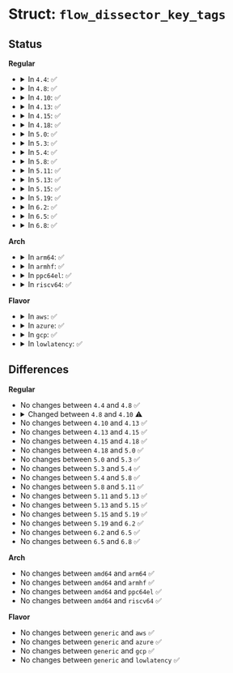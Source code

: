 # Struct: <code>flow_dissector_key_tags</code>

## Status
<b>Regular</b>
<ul>
<li>
<details>
<summary>In <code>4.4</code>: ✅</summary>

```c
struct flow_dissector_key_tags {
    u32 vlan_id;
    u32 flow_label;
};
```
</details>
</li>
<li>
<details>
<summary>In <code>4.8</code>: ✅</summary>

```c
struct flow_dissector_key_tags {
    u32 vlan_id;
    u32 flow_label;
};
```
</details>
</li>
<li>
<details>
<summary>In <code>4.10</code>: ✅</summary>

```c
struct flow_dissector_key_tags {
    u32 flow_label;
};
```
</details>
</li>
<li>
<details>
<summary>In <code>4.13</code>: ✅</summary>

```c
struct flow_dissector_key_tags {
    u32 flow_label;
};
```
</details>
</li>
<li>
<details>
<summary>In <code>4.15</code>: ✅</summary>

```c
struct flow_dissector_key_tags {
    u32 flow_label;
};
```
</details>
</li>
<li>
<details>
<summary>In <code>4.18</code>: ✅</summary>

```c
struct flow_dissector_key_tags {
    u32 flow_label;
};
```
</details>
</li>
<li>
<details>
<summary>In <code>5.0</code>: ✅</summary>

```c
struct flow_dissector_key_tags {
    u32 flow_label;
};
```
</details>
</li>
<li>
<details>
<summary>In <code>5.3</code>: ✅</summary>

```c
struct flow_dissector_key_tags {
    u32 flow_label;
};
```
</details>
</li>
<li>
<details>
<summary>In <code>5.4</code>: ✅</summary>

```c
struct flow_dissector_key_tags {
    u32 flow_label;
};
```
</details>
</li>
<li>
<details>
<summary>In <code>5.8</code>: ✅</summary>

```c
struct flow_dissector_key_tags {
    u32 flow_label;
};
```
</details>
</li>
<li>
<details>
<summary>In <code>5.11</code>: ✅</summary>

```c
struct flow_dissector_key_tags {
    u32 flow_label;
};
```
</details>
</li>
<li>
<details>
<summary>In <code>5.13</code>: ✅</summary>

```c
struct flow_dissector_key_tags {
    u32 flow_label;
};
```
</details>
</li>
<li>
<details>
<summary>In <code>5.15</code>: ✅</summary>

```c
struct flow_dissector_key_tags {
    u32 flow_label;
};
```
</details>
</li>
<li>
<details>
<summary>In <code>5.19</code>: ✅</summary>

```c
struct flow_dissector_key_tags {
    u32 flow_label;
};
```
</details>
</li>
<li>
<details>
<summary>In <code>6.2</code>: ✅</summary>

```c
struct flow_dissector_key_tags {
    u32 flow_label;
};
```
</details>
</li>
<li>
<details>
<summary>In <code>6.5</code>: ✅</summary>

```c
struct flow_dissector_key_tags {
    u32 flow_label;
};
```
</details>
</li>
<li>
<details>
<summary>In <code>6.8</code>: ✅</summary>

```c
struct flow_dissector_key_tags {
    u32 flow_label;
};
```
</details>
</li>
</ul>
<b>Arch</b>
<ul>
<li>
<details>
<summary>In <code>arm64</code>: ✅</summary>

```c
struct flow_dissector_key_tags {
    u32 flow_label;
};
```
</details>
</li>
<li>
<details>
<summary>In <code>armhf</code>: ✅</summary>

```c
struct flow_dissector_key_tags {
    u32 flow_label;
};
```
</details>
</li>
<li>
<details>
<summary>In <code>ppc64el</code>: ✅</summary>

```c
struct flow_dissector_key_tags {
    u32 flow_label;
};
```
</details>
</li>
<li>
<details>
<summary>In <code>riscv64</code>: ✅</summary>

```c
struct flow_dissector_key_tags {
    u32 flow_label;
};
```
</details>
</li>
</ul>
<b>Flavor</b>
<ul>
<li>
<details>
<summary>In <code>aws</code>: ✅</summary>

```c
struct flow_dissector_key_tags {
    u32 flow_label;
};
```
</details>
</li>
<li>
<details>
<summary>In <code>azure</code>: ✅</summary>

```c
struct flow_dissector_key_tags {
    u32 flow_label;
};
```
</details>
</li>
<li>
<details>
<summary>In <code>gcp</code>: ✅</summary>

```c
struct flow_dissector_key_tags {
    u32 flow_label;
};
```
</details>
</li>
<li>
<details>
<summary>In <code>lowlatency</code>: ✅</summary>

```c
struct flow_dissector_key_tags {
    u32 flow_label;
};
```
</details>
</li>
</ul>

## Differences
<b>Regular</b>
<ul>
<li>
No changes between <code>4.4</code> and <code>4.8</code> ✅
</li>
<li>
<details>
<summary>Changed between <code>4.8</code> and <code>4.10</code> ⚠️</summary>
<ul>
<li>
<b>Field removed. </b>
<code>u32 vlan_id</code>
</li>
</ul>
</details>
</li>
<li>
No changes between <code>4.10</code> and <code>4.13</code> ✅
</li>
<li>
No changes between <code>4.13</code> and <code>4.15</code> ✅
</li>
<li>
No changes between <code>4.15</code> and <code>4.18</code> ✅
</li>
<li>
No changes between <code>4.18</code> and <code>5.0</code> ✅
</li>
<li>
No changes between <code>5.0</code> and <code>5.3</code> ✅
</li>
<li>
No changes between <code>5.3</code> and <code>5.4</code> ✅
</li>
<li>
No changes between <code>5.4</code> and <code>5.8</code> ✅
</li>
<li>
No changes between <code>5.8</code> and <code>5.11</code> ✅
</li>
<li>
No changes between <code>5.11</code> and <code>5.13</code> ✅
</li>
<li>
No changes between <code>5.13</code> and <code>5.15</code> ✅
</li>
<li>
No changes between <code>5.15</code> and <code>5.19</code> ✅
</li>
<li>
No changes between <code>5.19</code> and <code>6.2</code> ✅
</li>
<li>
No changes between <code>6.2</code> and <code>6.5</code> ✅
</li>
<li>
No changes between <code>6.5</code> and <code>6.8</code> ✅
</li>
</ul>
<b>Arch</b>
<ul>
<li>
No changes between <code>amd64</code> and <code>arm64</code> ✅
</li>
<li>
No changes between <code>amd64</code> and <code>armhf</code> ✅
</li>
<li>
No changes between <code>amd64</code> and <code>ppc64el</code> ✅
</li>
<li>
No changes between <code>amd64</code> and <code>riscv64</code> ✅
</li>
</ul>
<b>Flavor</b>
<ul>
<li>
No changes between <code>generic</code> and <code>aws</code> ✅
</li>
<li>
No changes between <code>generic</code> and <code>azure</code> ✅
</li>
<li>
No changes between <code>generic</code> and <code>gcp</code> ✅
</li>
<li>
No changes between <code>generic</code> and <code>lowlatency</code> ✅
</li>
</ul>

